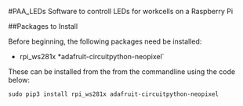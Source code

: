 #PAA_LEDs
Software to controll LEDs for workcells on a Raspberry Pi

##Packages to Install

Before beginning, the following packages need be installed:
* rpi_ws281x
*adafruit-circuitpython-neopixel`

These can be installed from the from the commandline using the code below:

`sudo pip3 install rpi_ws281x adafruit-circuitpython-neopixel`


